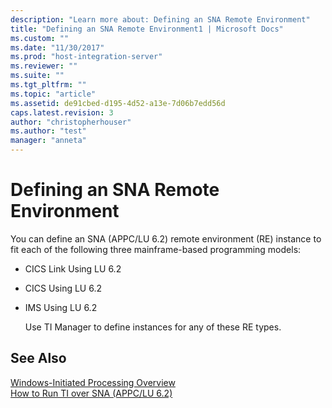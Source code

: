 ```yaml
---
description: "Learn more about: Defining an SNA Remote Environment"
title: "Defining an SNA Remote Environment1 | Microsoft Docs"
ms.custom: ""
ms.date: "11/30/2017"
ms.prod: "host-integration-server"
ms.reviewer: ""
ms.suite: ""
ms.tgt_pltfrm: ""
ms.topic: "article"
ms.assetid: de91cbed-d195-4d52-a13e-7d06b7edd56d
caps.latest.revision: 3
author: "christopherhouser"
ms.author: "test"
manager: "anneta"
---
```

# Defining an SNA Remote Environment
You can define an SNA (APPC/LU 6.2) remote environment (RE) instance to fit each of the following three mainframe-based programming models:  
  
- CICS Link Using LU 6.2  
  
- CICS Using LU 6.2  
  
- IMS Using LU 6.2  
  
  Use TI Manager to define instances for any of these RE types.  
  
## See Also  
 [Windows-Initiated Processing Overview](../core/windows-initiated-processing-overview2.md)   
 [How to Run TI over SNA (APPC/LU 6.2)](../core/how-to-run-ti-over-sna-appc-lu-6-2-1.md)
